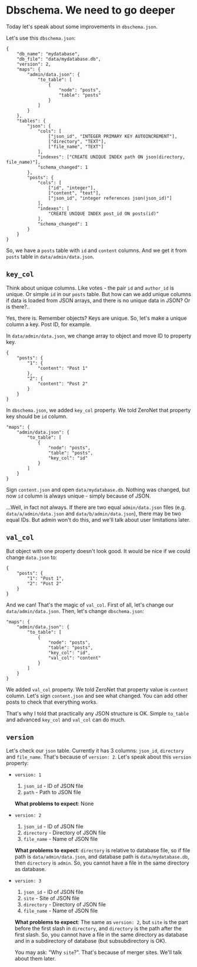 # Dbschema. We need to go deeper

Today let's speak about some improvements in `dbschema.json`.

Let's use this `dbschema.json`:

    {
        "db_name": "mydatabase",
        "db_file": "data/mydatabase.db",
        "version": 2,
        "maps": {
            "admin/data.json": {
                "to_table": [
                    {
                        "node": "posts",
                        "table": "posts"
                    }
                ]
            }
        },
        "tables": {
            "json": {
                "cols": [
                    ["json_id", "INTEGER PRIMARY KEY AUTOINCREMENT"],
                    ["directory", "TEXT"],
                    ["file_name", "TEXT"]
                ],
                "indexes": ["CREATE UNIQUE INDEX path ON json(directory, file_name)"],
                "schema_changed": 1
            },
            "posts": {
                "cols": [
                    ["id", "integer"],
                    ["content", "text"],
                    ["json_id", "integer references json(json_id)"]
                ],
                "indexes": [
                    "CREATE UNIQUE INDEX post_id ON posts(id)"
                ],
                "schema_changed": 1
            }
        }
    }

So, we have a `posts` table with `id` and `content` columns. And we get it from `posts` table in `data/admin/data.json`.


## `key_col`

Think about unique columns. Like votes - the pair `id` and `author_id` is unique. Or simple `id` in our `posts` table. But how can we add unique columns if data is loaded from JSON arrays, and there is no unique data in JSON? Or is there?..

Yes, there is. Remember objects? Keys are unique. So, let's make a unique column a key. Post ID, for example.


In `data/admin/data.json`, we change array to object and move ID to property key.

    {
        "posts": {
            "1": {
                "content": "Post 1"
            },
            "2": {
                "content": "Post 2"
            }
        }
    }


In `dbschema.json`, we added `key_col` property. We told ZeroNet that property key should be `id` column.

    "maps": {
        "admin/data.json": {
            "to_table": [
                {
                    "node": "posts",
                    "table": "posts",
                    "key_col": "id"
                }
            ]
        }
    }


Sign `content.json` and open `data/mydatabase.db`. Nothing was changed, but now `id` column is always unique - simply because of JSON.

...Well, in fact not always. If there are two equal `admin/data.json` files (e.g. `data/a/admin/data.json` and `data/b/admin/data.json`), there may be two equal IDs. But admin won't do this, and we'll talk about user limitations later.


## `val_col`

But object with one property doesn't look good. It would be nice if we could change `data.json` to:

    {
        "posts": {
            "1": "Post 1",
            "2": "Post 2"
        }
    }


And we can! That's the magic of `val_col`. First of all, let's change our `data/admin/data.json`. Then, let's change `dbschema.json`:

    "maps": {
        "admin/data.json": {
            "to_table": [
                {
                    "node": "posts",
                    "table": "posts",
                    "key_col": "id",
                    "val_col": "content"
                }
            ]
        }
    }

We added `val_col` property. We told ZeroNet that property value is `content` column. Let's sign `content.json` and see what changed. You can add other posts to check that everything works.


That's why I told that practically any JSON structure is OK. Simple `to_table` and advanced `key_col` and `val_col` can do much.


## `version`

Let's check our `json` table. Currently it has 3 columns: `json_id`, `directory` and `file_name`. That's because of `version: 2`. Let's speak about this `version` property:

- `version: 1`
    1. `json_id` - ID of JSON file
    2. `path` - Path to JSON file
    
    **What problems to expect**: None

- `version: 2`
    1. `json_id` - ID of JSON file
    2. `directory` - Directory of JSON file
    3. `file_name` - Name of JSON file

    **What problems to expect**:
    `directory` is relative to database file, so if file path is `data/admin/data.json`, and database path is `data/mydatabase.db`, then `directory` is `admin`. So, you cannot have a file in the same directory as database.

- `version: 3`
    1. `json_id` - ID of JSON file
    2. `site` - Site of JSON file
    3. `directory` - Directory of JSON file
    4. `file_name` - Name of JSON file
    
    **What problems to expect**:
    The same as `version: 2`, but `site` is the part before the first slash in `directory`, and `directory` is the path after the first slash. So, you cannot have a file in the same directory as database and in a subdirectory of database (but subsubdirectory is OK).
    
    You may ask: "Why `site`?". That's because of merger sites. We'll talk about them later.
